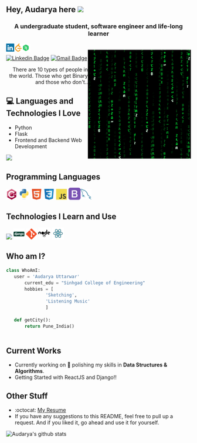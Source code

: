 
## Hey, Audarya here <img src="https://media.giphy.com/media/hvRJCLFzcasrR4ia7z/giphy.gif" width="25px">

<h3 align="center">A undergraduate student, software engineer and life-long learner</h3>

<a href="https://www.linkedin.com/in/audarya-uttarwar/" target="blank"><img align="left" src="images/linkedin.svg" alt="Audarya Uttarwar" width="22px" /></a>
<a href="https://www.leetcode.com/audarya" target="blank"><img align="left" src="images/leetcode.svg" alt="audarya" width="22px" /></a>
<a href="https://www.hackerrank.com/audiuttarwar2000" target="blank"><img align="left" src="images/hackerrank.svg" alt="audarya" width="22px" /></a>
<br />
<img src = 'https://github.com/Audarya07/Audarya07/blob/master/images/matrix.gif' alt = 'Awesome Matrix Code' align='right'/>

[![Linkedin Badge](https://img.shields.io/badge/-audarya-blue?style=flat-square&logo=Linkedin&logoColor=white&link=https://www.linkedin.com/in/audarya-uttarwar)](https://www.linkedin.com/in/audarya-uttarwar)
[![Gmail Badge](https://img.shields.io/badge/-audiuttarwar2000@gmail.com-c14438?style=flat-square&logo=Gmail&logoColor=white&link=mailto:audiuttarwar2000@gmail.com)](mailto:audiuttarwar2000@gmail.com) 

<div style="text-align: right">There are 10 types of people in the world. Those who get Binary and those who don't.. </div>

## :computer: Languages and Technologies I Love
* Python
* Flask
* Frontend and Backend Web Development

<img src = "https://github-readme-stats.vercel.app/api/top-langs/?username=Audarya07&layout=compact">

## Programming Languages
<img src = 'https://github.com/Audarya07/Audarya07/blob/master/images/cpp.svg' width='30'/> <img src = 'https://github.com/Audarya07/Audarya07/blob/master/images/python.svg' height='30'/>  <img src = 'https://github.com/Audarya07/Audarya07/blob/master/images/html.svg' width='30'/> <img src = 'https://github.com/Audarya07/Audarya07/blob/master/images/css.svg' width='30'/> <img src = 'https://github.com/Audarya07/Audarya07/blob/master/images/js.svg' width='30'/> <img src = 'https://github.com/Audarya07/Audarya07/blob/master/images/bootstrap.svg' width='33'/><img src = 'https://github.com/Audarya07/Audarya07/blob/master/images/sql.svg' width='30'/> 
 
 ## Technologies I Learn and Use
 <img src = 'https://github.com/Audarya07/Audarya07/blob/master/images/flask.svg' width='30'/> <img src = 'https://github.com/Audarya07/Audarya07/blob/master/images/django.svg' width='30'/> <img src = 'https://github.com/Audarya07/Audarya07/blob/master/images/git.svg' width='30'/> <img src = 'https://github.com/Audarya07/Audarya07/blob/master/images/nodejs.svg' width='33'/> <img src = 'https://github.com/Audarya07/Audarya07/blob/master/images/react.svg' width='33'/>
 
 ## Who am I?
 ```python
 class WhoAmI:
 	user = 'Audarya Uttarwar'
		current_edu = "Sinhgad College of Engineering"
		hobbies = [
				'Sketching',
				'Listening Music'
				]
	
	def getCity():
		return Pune_India()
		
 ```
 
## Current Works
 * Currently working on 🔭 polishing my skills in **Data Structures & Algorithms**.
 * Getting Started with ReactJS and Django!!
 
## Other Stuff
  - :octocat: [My Resume](https://drive.google.com/file/d/1uxq1shtoVfoD8D4sD5MHN3drGVA50vlz/view?usp=sharing)
  - If you have any suggestions to this README, feel free to pull up a request. And if you liked it, go ahead and use it for yourself.

![Audarya's github stats](https://github-readme-stats.vercel.app/api?username=Audarya07&show_icons=true&hide=[%22issues%22])
